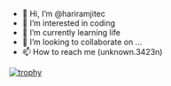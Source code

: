 - 👋 Hi, I’m @hariramjitec
- 👀 I’m interested in coding 
- 🌱 I’m currently learning life 
- 💞️ I’m looking to collaborate on ...
- 📫 How to reach me (unknown.3423n)

<!---
hariramjitec/hariramjitec is a ✨ special ✨ repository because its `README.md` (this file) appears on your GitHub profile.
You can click the Preview link to take a look at your changes.
--->
[![trophy](https://github-profile-trophy.vercel.app/?username=ryo-ma)](https://github.com/ryo-ma/github-profile-trophy)
